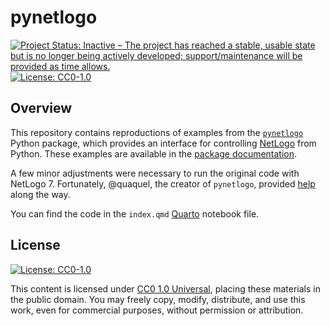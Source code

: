 # pynetlogo

<!-- badges: start -->
[![Project Status: Inactive – The project has reached a stable, usable state but is no longer being actively developed; support/maintenance will be provided as time allows.](https://www.repostatus.org/badges/latest/inactive.svg)](https://www.repostatus.org/#inactive)
[![License: CC0-1.0](https://img.shields.io/badge/license-CC0_1.0-lightgrey.svg)](http://creativecommons.org/publicdomain/zero/1.0/)
<!-- badges: end -->

## Overview

This repository contains reproductions of examples from the [`pynetlogo`](https://pynetlogo.readthedocs.io) Python package, which provides an interface for controlling [NetLogo](https://www.netlogo.org) from Python. These examples are available in the [package documentation](https://pynetlogo.readthedocs.io).

A few minor adjustments were necessary to run the original code with NetLogo 7. Fortunately, @quaquel, the creator of `pynetlogo`, provided [help](https://github.com/quaquel/pyNetLogo/issues/90) along the way.

You can find the code in the `index.qmd` [Quarto](https://quarto.org/) notebook file.

## License

[![License: CC0-1.0](https://img.shields.io/badge/license-CC0_1.0-lightgrey.svg)](http://creativecommons.org/publicdomain/zero/1.0/)

This content is licensed under [CC0 1.0 Universal](https://creativecommons.org/publicdomain/zero/1.0/), placing these materials in the public domain. You may freely copy, modify, distribute, and use this work, even for commercial purposes, without permission or attribution.
